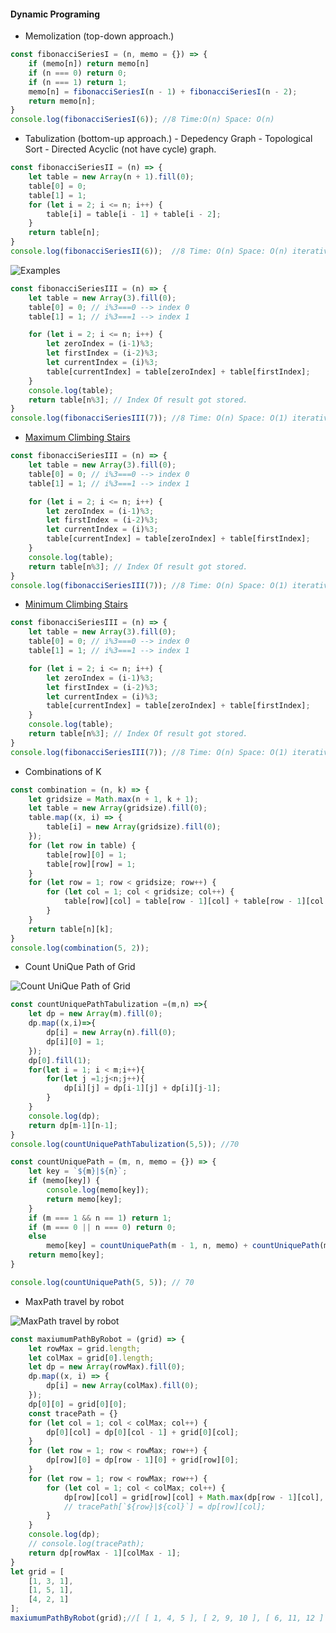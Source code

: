#### Dynamic Programing

- Memolization (top-down approach.)

```javascript
const fibonacciSeriesI = (n, memo = {}) => {
	if (memo[n]) return memo[n]
	if (n === 0) return 0;
	if (n === 1) return 1;
	memo[n] = fibonacciSeriesI(n - 1) + fibonacciSeriesI(n - 2);
	return memo[n];
}
console.log(fibonacciSeriesI(6)); //8 Time:O(n) Space: O(n)
```

- Tabulization (bottom-up approach.) - Depedency Graph - Topological Sort - Directed Acyclic (not have cycle) graph.

```javascript
const fibonacciSeriesII = (n) => {
	let table = new Array(n + 1).fill(0);
	table[0] = 0;
	table[1] = 1;
	for (let i = 2; i <= n; i++) {
		table[i] = table[i - 1] + table[i - 2];
	}
	return table[n];
}
console.log(fibonacciSeriesII(6));  //8 Time: O(n) Space: O(n) iterative solution
```

![Examples](https://github.com/tusharbudhe0302/tusharkickstart/blob/master/images/dp/diffrenceindp.PNG)

```javascript
const fibonacciSeriesIII = (n) => {
	let table = new Array(3).fill(0);
	table[0] = 0; // i%3===0 --> index 0
	table[1] = 1; // i%3===1 --> index 1

	for (let i = 2; i <= n; i++) {
		let zeroIndex = (i-1)%3;
		let firstIndex = (i-2)%3;
		let currentIndex = (i)%3;
		table[currentIndex] = table[zeroIndex] + table[firstIndex];
	}
	console.log(table);
	return table[n%3]; // Index Of result got stored.
}
console.log(fibonacciSeriesIII(7)); //8 Time: O(n) Space: O(1) iterative solution
```

- [Maximum Climbing Stairs](https://leetcode.com/problems/climbing-stairs/)

```javascript
const fibonacciSeriesIII = (n) => {
	let table = new Array(3).fill(0);
	table[0] = 0; // i%3===0 --> index 0
	table[1] = 1; // i%3===1 --> index 1

	for (let i = 2; i <= n; i++) {
		let zeroIndex = (i-1)%3;
		let firstIndex = (i-2)%3;
		let currentIndex = (i)%3;
		table[currentIndex] = table[zeroIndex] + table[firstIndex];
	}
	console.log(table);
	return table[n%3]; // Index Of result got stored.
}
console.log(fibonacciSeriesIII(7)); //8 Time: O(n) Space: O(1) iterative solution
```
- [Minimum Climbing Stairs](https://leetcode.com/problems/climbing-stairs/)

```javascript
const fibonacciSeriesIII = (n) => {
	let table = new Array(3).fill(0);
	table[0] = 0; // i%3===0 --> index 0
	table[1] = 1; // i%3===1 --> index 1

	for (let i = 2; i <= n; i++) {
		let zeroIndex = (i-1)%3;
		let firstIndex = (i-2)%3;
		let currentIndex = (i)%3;
		table[currentIndex] = table[zeroIndex] + table[firstIndex];
	}
	console.log(table);
	return table[n%3]; // Index Of result got stored.
}
console.log(fibonacciSeriesIII(7)); //8 Time: O(n) Space: O(1) iterative solution
```

- Combinations of K

```javascript
const combination = (n, k) => {
	let gridsize = Math.max(n + 1, k + 1);
	let table = new Array(gridsize).fill(0);
	table.map((x, i) => {
		table[i] = new Array(gridsize).fill(0);
	});
	for (let row in table) {
		table[row][0] = 1;
		table[row][row] = 1;
	}
	for (let row = 1; row < gridsize; row++) {
		for (let col = 1; col < gridsize; col++) {
			table[row][col] = table[row - 1][col] + table[row - 1][col - 1]
		}
	}
	return table[n][k];
}
console.log(combination(5, 2));
```

- Count UniQue Path of Grid

![Count UniQue Path of Grid](https://github.com/tusharbudhe0302/tusharkickstart/blob/master/images/dp/gridCountPath.PNG)

```javascript
const countUniquePathTabulization =(m,n) =>{
	let dp = new Array(m).fill(0);
	dp.map((x,i)=>{
		dp[i] = new Array(n).fill(0);
		dp[i][0] = 1;
	});
	dp[0].fill(1);
	for(let i = 1; i < m;i++){
		for(let j =1;j<n;j++){
			dp[i][j] = dp[i-1][j] + dp[i][j-1];
		}
	}
	console.log(dp);
	return dp[m-1][n-1];
}
console.log(countUniquePathTabulization(5,5)); //70

const countUniquePath = (m, n, memo = {}) => {
	let key = `${m}|${n}`;
	if (memo[key]) {
		console.log(memo[key]);
		return memo[key];
	}
	if (m === 1 && n == 1) return 1;
	if (m === 0 || n === 0) return 0;
	else
		memo[key] = countUniquePath(m - 1, n, memo) + countUniquePath(m, n - 1, memo);
	return memo[key];
}

console.log(countUniquePath(5, 5)); // 70
```

- MaxPath travel by robot

![ MaxPath travel by robot](https://github.com/tusharbudhe0302/tusharkickstart/blob/master/images/dp/robotMaxPath.PNG)

```javascript
const maxiumumPathByRobot = (grid) => {
	let rowMax = grid.length;
	let colMax = grid[0].length;
	let dp = new Array(rowMax).fill(0);
	dp.map((x, i) => {
		dp[i] = new Array(colMax).fill(0);
	});
	dp[0][0] = grid[0][0];
	const tracePath = {}
	for (let col = 1; col < colMax; col++) {
		dp[0][col] = dp[0][col - 1] + grid[0][col];
	}
	for (let row = 1; row < rowMax; row++) {
		dp[row][0] = dp[row - 1][0] + grid[row][0];
	}
	for (let row = 1; row < rowMax; row++) {
		for (let col = 1; col < colMax; col++) {
			dp[row][col] = grid[row][col] + Math.max(dp[row - 1][col], dp[row][col - 1]); // Maximum steps
			// tracePath[`${row}|${col}`] = dp[row][col];
		}
	}
	console.log(dp);
	// console.log(tracePath);
	return dp[rowMax - 1][colMax - 1];
}
let grid = [
	[1, 3, 1],
	[1, 5, 1],
	[4, 2, 1]
];
maxiumumPathByRobot(grid);//[ [ 1, 4, 5 ], [ 2, 9, 10 ], [ 6, 11, 12 ] ]
```
